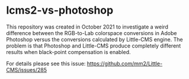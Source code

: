 # lcms2-vs-photoshop

This repository was created in October 2021 to investigate a weird difference between the RGB-to-Lab colorspace conversions
in Adobe Photoshop versus the conversions calculated by Little-CMS engine. The problem is that Photoshop and Little-CMS
produce completely different results when black-point compensation is enabled.

For details please see this issue: https://github.com/mm2/Little-CMS/issues/285
